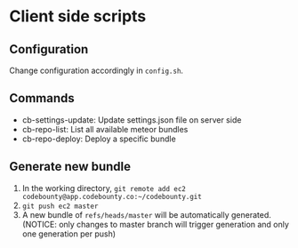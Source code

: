 # Client side scripts

## Configuration

Change configuration accordingly in `config.sh`.

## Commands

* cb-settings-update: Update settings.json file on server side
* cb-repo-list: List all available meteor bundles
* cb-repo-deploy: Deploy a specific bundle

## Generate new bundle

1. In the working directory, `git remote add ec2 codebounty@app.codebounty.co:~/codebounty.git`
2. `git push ec2 master`
3. A new bundle of `refs/heads/master` will be automatically generated. (NOTICE: only changes to master branch will trigger generation and only one generation per push)
